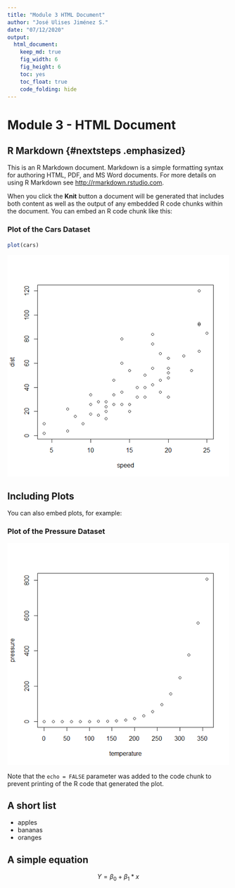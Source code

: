 ```yaml
---
title: "Module 3 HTML Document"
author: "José Ulises Jiménez S."
date: "07/12/2020"
output:
  html_document:
    keep_md: true 
    fig_width: 6
    fig_height: 6
    toc: yes
    toc_float: true
    code_folding: hide
---
```




# Module 3 - HTML Document

## R Markdown {#nextsteps .emphasized}

This is an R Markdown document. Markdown is a simple formatting syntax for authoring HTML, PDF, and MS Word documents. For more details on using R Markdown see <http://rmarkdown.rstudio.com>.

When you click the **Knit** button a document will be generated that includes both content as well as the output of any embedded R code chunks within the document. You can embed an R code chunk like this:

### Plot of the Cars Dataset


```r
plot(cars)
```

![](HTML_Document_files/figure-html/cars-1.png)<!-- -->

## Including Plots

You can also embed plots, for example:

### Plot of the Pressure Dataset

![](HTML_Document_files/figure-html/pressure-1.png)<!-- -->

Note that the `echo = FALSE` parameter was added to the code chunk to prevent printing of the R code that generated the plot.

## A short list
* apples
* bananas
* oranges

## A simple equation
$$ Y = \beta_0 + \beta_1*x $$



